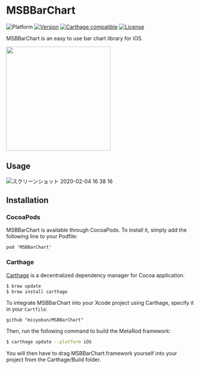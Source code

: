 # MSBBarChart
![Platform](https://img.shields.io/badge/platform-iOS-lightgrey.svg)
[![Version](https://img.shields.io/cocoapods/v/MSBBarChart.svg?style=flat)](http://cocoapods.org/pods/MSBBarChart)
[![Carthage compatible](https://img.shields.io/badge/Carthage-compatible-4BC51D.svg)](https://github.com/Carthage/Carthage)
[![License](https://img.shields.io/badge/license-MIT-blue.svg)](https://github.com/komaji/GradientAnimationView/blob/master/LICENSE)

MSBBarChart is an easy to use bar chart library for iOS.

<img width=280 src="https://user-images.githubusercontent.com/509448/73722607-38024600-476a-11ea-8806-cc4a9245ffd8.gif">

## Usage

![スクリーンショット 2020-02-04 16 38 16](https://user-images.githubusercontent.com/509448/73723618-caa3e480-476c-11ea-8eb2-4e0424d6820f.png)

## Installation

### CocoaPods

MSBBarChart is available through CocoaPods. To install it, simply add the following line to your Podfile:

```
pod 'MSBBarChart'
```

### Carthage

[Carthage](https://github.com/Carthage/Carthage) is a decentralized dependency manager for Cocoa application.

``` bash
$ brew update
$ brew install carthage
```

To integrate MSBBarChart into your Xcode project using Carthage, specify it in your `Cartfile`:

``` ogdl
github "misyobun/MSBBarChart"
```

Then, run the following command to build the MetaRod framework:

``` bash
$ carthage update --platform iOS
```

You will then have to drag MSBBarChart.framework yourself into your project from the Carthage/Build folder.
